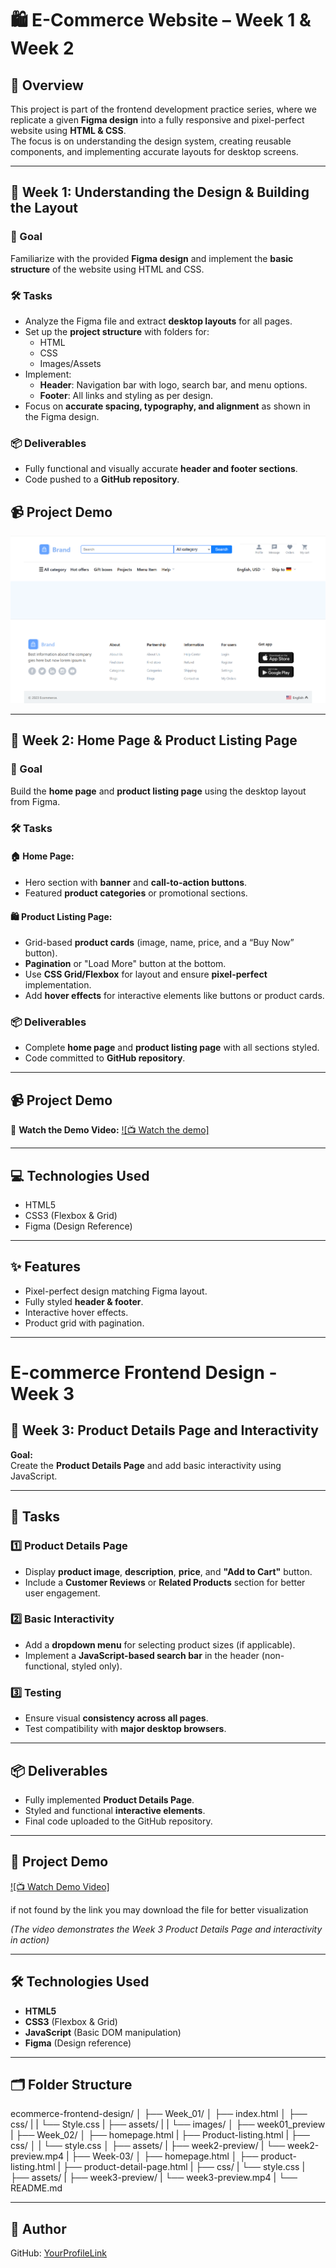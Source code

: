 # 🛍️ E-Commerce Website – Week 1 & Week 2

## 📌 Overview
This project is part of the frontend development practice series, where we replicate a given **Figma design** into a fully responsive and pixel-perfect website using **HTML & CSS**.  
The focus is on understanding the design system, creating reusable components, and implementing accurate layouts for desktop screens.

---


## 📅 Week 1: Understanding the Design & Building the Layout

### 🎯 Goal
Familiarize with the provided **Figma design** and implement the **basic structure** of the website using HTML and CSS.

### 🛠️ Tasks
- Analyze the Figma file and extract **desktop layouts** for all pages.
- Set up the **project structure** with folders for:
  - HTML
  - CSS
  - Images/Assets
- Implement:
  - **Header**: Navigation bar with logo, search bar, and menu options.
  - **Footer**: All links and styling as per design.
- Focus on **accurate spacing, typography, and alignment** as shown in the Figma design.

### 📦 Deliverables
- Fully functional and visually accurate **header and footer sections**.
- Code pushed to a **GitHub repository**.

## 📹 Project Demo
![E-commerce Website Screenshot](Week_01/week01_preview.png)

---


## 📅 Week 2: Home Page & Product Listing Page

### 🎯 Goal
Build the **home page** and **product listing page** using the desktop layout from Figma.

### 🛠️ Tasks

#### 🏠 Home Page:
- Hero section with **banner** and **call-to-action buttons**.
- Featured **product categories** or promotional sections.

#### 🛍️ Product Listing Page:
- Grid-based **product cards** (image, name, price, and a “Buy Now” button).
- **Pagination** or "Load More" button at the bottom.
- Use **CSS Grid/Flexbox** for layout and ensure **pixel-perfect** implementation.
- Add **hover effects** for interactive elements like buttons or product cards.

### 📦 Deliverables
- Complete **home page** and **product listing page** with all sections styled.
- Code committed to **GitHub repository**.

---

## 📹 Project Demo
🎥 **Watch the Demo Video:** [![📺 Watch the demo]](Week_02/week2-preview/week2-preview.mp4)

---

## 💻 Technologies Used
- HTML5  
- CSS3 (Flexbox & Grid)  
- Figma (Design Reference)  

---

## ✨ Features
- Pixel-perfect design matching Figma layout.
- Fully styled **header & footer**.
- Interactive hover effects.
- Product grid with pagination.

---



# E-commerce Frontend Design - Week 3

## 📅 Week 3: Product Details Page and Interactivity

**Goal:**  
Create the **Product Details Page** and add basic interactivity using JavaScript.

---

## 📌 Tasks

### 1️⃣ Product Details Page
- Display **product image**, **description**, **price**, and **"Add to Cart"** button.
- Include a **Customer Reviews** or **Related Products** section for better user engagement.

### 2️⃣ Basic Interactivity
- Add a **dropdown menu** for selecting product sizes (if applicable).
- Implement a **JavaScript-based search bar** in the header (non-functional, styled only).

### 3️⃣ Testing
- Ensure visual **consistency across all pages**.
- Test compatibility with **major desktop browsers**.

---

## 📦 Deliverables
- Fully implemented **Product Details Page**.
- Styled and functional **interactive elements**.
- Final code uploaded to the GitHub repository.

---

## 🎥 Project Demo

[![📺 Watch Demo Video]](Week_03/week3-preview.zip/week3-preview.mp4)

if not found by the link you may download the file for better visualization 

*(The video demonstrates the Week 3 Product Details Page and interactivity in action)*

---

## 🛠️ Technologies Used
- **HTML5**
- **CSS3** (Flexbox & Grid)
- **JavaScript** (Basic DOM manipulation)
- **Figma** (Design reference)

---


## 🗂️ Folder Structure
ecommerce-frontend-design/
│
├── Week_01/
│     ├── index.html
│     ├── css/
|     |     └── Style.css
|     ├── assets/
|     |     └── images/
│     ├── week01_preview
|
├── Week_02/
│     ├── homepage.html
|     ├── Product-listing.html
|     ├── css/
│     |      └── style.css
│     ├── assets/
|     ├── week2-preview/
|                      └── week2-preview.mp4
|
├── Week-03/
│     ├── homepage.html
│     ├── product-listing.html
|     ├── product-detail-page.html
|     ├── css/
|            └── style.css
|     ├── assets/
|     ├── week3-preview/
|                      └── week3-preview.mp4
|
└── README.md


---


## 📌 Author 
GitHub: [YourProfileLink](https://github.com/laibashfaq)  
